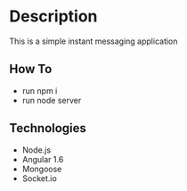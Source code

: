 # Description

This is a simple instant messaging application

## How To

<ul>
	<li> run npm i</li>
	<li> run node server</li>
</ul>

## Technologies
<ul>
	<li>Node.js</li>
	<li>Angular 1.6</li>
	<li>Mongoose </li>
	<li>Socket.io</li>
</ul>
